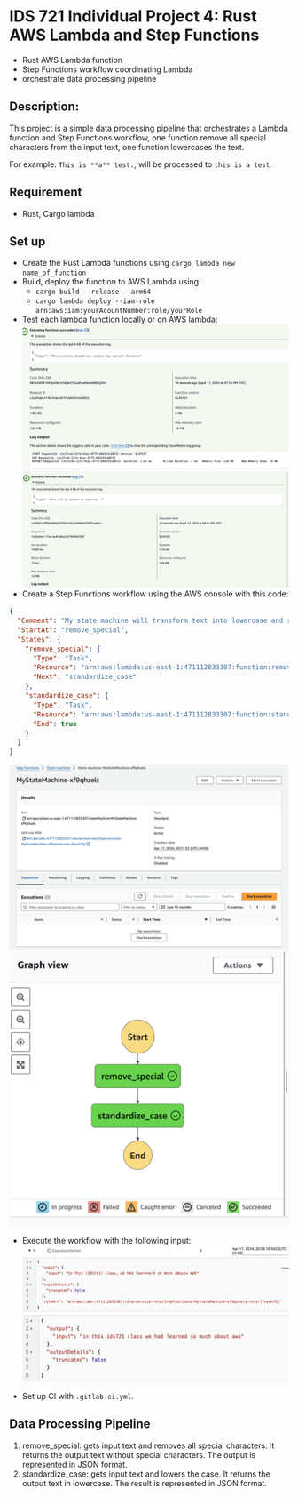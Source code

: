 # IDS 721 Individual Project 4: Rust AWS Lambda and Step Functions
- Rust AWS Lambda function
- Step Functions workflow coordinating Lambda
- orchestrate data processing pipeline

## Description: 
This project is a simple data processing pipeline that orchestrates a Lambda function and Step Functions workflow, one function remove all special characters from the input text, one function lowercases the text.

For example: `This is **a** test.`, will be processed to `this is a test`.
## Requirement
- Rust, Cargo lambda

## Set up

- Create the Rust Lambda functions using `cargo lambda new name_of_function`
- Build, deploy the function to AWS Lambda using:
    -  `cargo build --release --arm64`
    -  `cargo lambda deploy --iam-role arn:aws:iam:yourAcountNumber:role/yourRole`
- Test each lambda function locally or on AWS lambda:
![](images/remove_special.png)
![](images/lowercase.png)
- Create a Step Functions workflow using the AWS console with this code:
```Json
{
  "Comment": "My state machine will transform text into lowercase and remove all special characters that can later be used for NLP",
  "StartAt": "remove_special",
  "States": {
    "remove_special": {
      "Type": "Task",
      "Resource": "arn:aws:lambda:us-east-1:471112833307:function:remove_special",
      "Next": "standardize_case"
    },
    "standardize_case": {
      "Type": "Task",
      "Resource": "arn:aws:lambda:us-east-1:471112833307:function:standardize_case",
      "End": true
    }
  }
}
```
![](images/stepFunction.png)
![](images/view.png)
- Execute the workflow with the following input: 
![input](images/input.png)
![output](images/result.png)

- Set up CI with `.gitlab-ci.yml`.


## Data Processing Pipeline
1. remove_special: gets input text and removes all special characters. It returns the output text without special characters. The output is represented in JSON format.
2. standardize_case: gets input text and lowers the case. It returns the output text in lowercase. The result is represented in JSON format.

